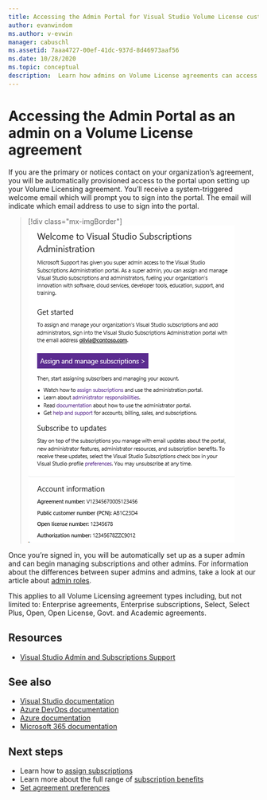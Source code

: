 ```yaml
---
title: Accessing the Admin Portal for Visual Studio Volume License customers | Microsoft Docs
author: evanwindom
ms.author: v-evwin
manager: cabuschl
ms.assetid: 7aaa4727-00ef-41dc-937d-8d46973aaf56
ms.date: 10/28/2020
ms.topic: conceptual
description:  Learn how admins on Volume License agreements can access the Visual Studio subscriptions Admin Portal
---
```


# Accessing the Admin Portal as an admin on a Volume License agreement

If you are the primary or notices contact on your organization’s agreement, you will be automatically provisioned access to the portal upon setting up your Volume Licensing agreement. You’ll receive a system-triggered welcome email which will prompt you to sign into the portal. The email will indicate which email address to use to sign into the portal. 

   > [!div class="mx-imgBorder"]
   > ![Volume License admin notification](_img/volume-license/super-admin-notice-2020.png "New admins receive a welcome notification to access the portal.")

Once you’re signed in, you will be automatically set up as a super admin and can begin managing subscriptions and other admins. For information about the differences between super admins and admins, take a look at our article about [admin roles](admin-roles.md).

This applies to all Volume Licensing agreement types including, but not limited to: Enterprise agreements, Enterprise subscriptions, Select, Select Plus, Open, Open License, Govt. and Academic agreements. 

## Resources
- [Visual Studio Admin and Subscriptions Support](https://visualstudio.microsoft.com/support/support-overview-vs)

## See also
- [Visual Studio documentation](/visualstudio/)
- [Azure DevOps documentation](/azure/devops/)
- [Azure documentation](/azure/)
- [Microsoft 365 documentation](/microsoft-365/)

## Next steps
- Learn how to [assign subscriptions](assign-license.md)
- Learn more about the full range of [subscription benefits](https://visualstudio.microsoft.com/vs/benefits/)
- [Set agreement preferences](admin-prefs.md)